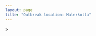 ```yaml
---
layout: page
title: "Outbreak location: Malerkotla"
---
```

<div id="mapid">
<script src="https://buda-magenta.github.io/hazard_map/load_map.js"></script>
><script>
var marker_outbreak = L.marker([30.533129, 75.880760],{"autoPan": true}).addTo(map); marker_outbreak.bindTooltip("Malerkotla").openTooltip();

var circle_1 = L.circle([30.909016, 75.851601], {"pane": "markerPane", "color": "red", "fill": true, "fillOpacity": 0.2, "fillRule": "evenodd", "lineCap": "round", "lineJoin": "round", "opacity": 1.0, "radius": 661941, "stroke": true, "weight": 2}).addTo(map);
circle_1.bindTooltip("Ludhiana<br>rank: 1<br>hazard index: 0.165485")

var circle_2 = L.circle([29.168807, 75.746110], {"pane": "markerPane", "color": "red", "fill": true, "fillOpacity": 0.2, "fillRule": "evenodd", "lineCap": "round", "lineJoin": "round", "opacity": 1.0, "radius": 183656, "stroke": true, "weight": 2}).addTo(map);
circle_2.bindTooltip("Hisar<br>rank: 2<br>hazard index: 0.045914")

var circle_3 = L.circle([28.428262, 77.002700], {"pane": "markerPane", "color": "red", "fill": true, "fillOpacity": 0.2, "fillRule": "evenodd", "lineCap": "round", "lineJoin": "round", "opacity": 1.0, "radius": 131330, "stroke": true, "weight": 2}).addTo(map);
circle_3.bindTooltip("Gurgaon<br>rank: 3<br>hazard index: 0.032833")

var circle_4 = L.circle([31.634308, 74.873679], {"pane": "markerPane", "color": "red", "fill": true, "fillOpacity": 0.2, "fillRule": "evenodd", "lineCap": "round", "lineJoin": "round", "opacity": 1.0, "radius": 70012, "stroke": true, "weight": 2}).addTo(map);
circle_4.bindTooltip("Amritsar<br>rank: 4<br>hazard index: 0.017503")

var circle_5 = L.circle([31.292011, 75.568058], {"pane": "markerPane", "color": "red", "fill": true, "fillOpacity": 0.2, "fillRule": "evenodd", "lineCap": "round", "lineJoin": "round", "opacity": 1.0, "radius": 60982, "stroke": true, "weight": 2}).addTo(map);
circle_5.bindTooltip("Jalandhar<br>rank: 5<br>hazard index: 0.015246")

var circle_6 = L.circle([30.733442, 76.779714], {"pane": "markerPane", "color": "red", "fill": true, "fillOpacity": 0.2, "fillRule": "evenodd", "lineCap": "round", "lineJoin": "round", "opacity": 1.0, "radius": 50695, "stroke": true, "weight": 2}).addTo(map);
circle_6.bindTooltip("Chandigarh<br>rank: 6<br>hazard index: 0.012674")

var circle_7 = L.circle([29.988077, 77.508130], {"pane": "markerPane", "color": "red", "fill": true, "fillOpacity": 0.2, "fillRule": "evenodd", "lineCap": "round", "lineJoin": "round", "opacity": 1.0, "radius": 37111, "stroke": true, "weight": 2}).addTo(map);
circle_7.bindTooltip("Saharanpur<br>rank: 7<br>hazard index: 0.009278")

var circle_8 = L.circle([30.209087, 76.339872], {"pane": "markerPane", "color": "red", "fill": true, "fillOpacity": 0.2, "fillRule": "evenodd", "lineCap": "round", "lineJoin": "round", "opacity": 1.0, "radius": 21389, "stroke": true, "weight": 2}).addTo(map);
circle_8.bindTooltip("Patiala<br>rank: 8<br>hazard index: 0.005347")

var circle_9 = L.circle([30.179115, 75.047102], {"pane": "markerPane", "color": "red", "fill": true, "fillOpacity": 0.2, "fillRule": "evenodd", "lineCap": "round", "lineJoin": "round", "opacity": 1.0, "radius": 20918, "stroke": true, "weight": 2}).addTo(map);
circle_9.bindTooltip("Bathinda<br>rank: 9<br>hazard index: 0.005230")

var circle_10 = L.circle([28.901090, 76.580193], {"pane": "markerPane", "color": "red", "fill": true, "fillOpacity": 0.2, "fillRule": "evenodd", "lineCap": "round", "lineJoin": "round", "opacity": 1.0, "radius": 19761, "stroke": true, "weight": 2}).addTo(map);
circle_10.bindTooltip("Rohtak<br>rank: 10<br>hazard index: 0.004940")

var circle_11 = L.circle([30.783987, 75.160574], {"pane": "markerPane", "color": "red", "fill": true, "fillOpacity": 0.2, "fillRule": "evenodd", "lineCap": "round", "lineJoin": "round", "opacity": 1.0, "radius": 17060, "stroke": true, "weight": 2}).addTo(map);
circle_11.bindTooltip("Moga<br>rank: 11<br>hazard index: 0.004265")

var circle_12 = L.circle([32.718561, 74.858092], {"pane": "markerPane", "color": "red", "fill": true, "fillOpacity": 0.2, "fillRule": "evenodd", "lineCap": "round", "lineJoin": "round", "opacity": 1.0, "radius": 16597, "stroke": true, "weight": 2}).addTo(map);
circle_12.bindTooltip("Jammu<br>rank: 12<br>hazard index: 0.004149")

var circle_13 = L.circle([30.885100, 74.660141], {"pane": "markerPane", "color": "red", "fill": true, "fillOpacity": 0.2, "fillRule": "evenodd", "lineCap": "round", "lineJoin": "round", "opacity": 1.0, "radius": 16250, "stroke": true, "weight": 2}).addTo(map);
circle_13.bindTooltip("Firozpur<br>rank: 13<br>hazard index: 0.004063")

var circle_14 = L.circle([28.793170, 76.139128], {"pane": "markerPane", "color": "red", "fill": true, "fillOpacity": 0.2, "fillRule": "evenodd", "lineCap": "round", "lineJoin": "round", "opacity": 1.0, "radius": 15643, "stroke": true, "weight": 2}).addTo(map);
circle_14.bindTooltip("Bhiwani<br>rank: 14<br>hazard index: 0.003911")

var circle_15 = L.circle([29.391275, 76.977167], {"pane": "markerPane", "color": "red", "fill": true, "fillOpacity": 0.2, "fillRule": "evenodd", "lineCap": "round", "lineJoin": "round", "opacity": 1.0, "radius": 15529, "stroke": true, "weight": 2}).addTo(map);
circle_15.bindTooltip("Panipat<br>rank: 15<br>hazard index: 0.003882")

var circle_16 = L.circle([29.680327, 76.989625], {"pane": "markerPane", "color": "red", "fill": true, "fillOpacity": 0.2, "fillRule": "evenodd", "lineCap": "round", "lineJoin": "round", "opacity": 1.0, "radius": 15150, "stroke": true, "weight": 2}).addTo(map);
circle_16.bindTooltip("Karnal<br>rank: 16<br>hazard index: 0.003788")

var circle_17 = L.circle([29.583333, 75.083333], {"pane": "markerPane", "color": "red", "fill": true, "fillOpacity": 0.2, "fillRule": "evenodd", "lineCap": "round", "lineJoin": "round", "opacity": 1.0, "radius": 14479, "stroke": true, "weight": 2}).addTo(map);
circle_17.bindTooltip("Sirsa<br>rank: 17<br>hazard index: 0.003620")

var circle_18 = L.circle([28.651718, 77.221939], {"pane": "markerPane", "color": "red", "fill": true, "fillOpacity": 0.2, "fillRule": "evenodd", "lineCap": "round", "lineJoin": "round", "opacity": 1.0, "radius": 12510, "stroke": true, "weight": 2}).addTo(map);
circle_18.bindTooltip("Delhi<br>rank: 18<br>hazard index: 0.003128")

var circle_19 = L.circle([30.129326, 77.245483], {"pane": "markerPane", "color": "red", "fill": true, "fillOpacity": 0.2, "fillRule": "evenodd", "lineCap": "round", "lineJoin": "round", "opacity": 1.0, "radius": 11430, "stroke": true, "weight": 2}).addTo(map);
circle_19.bindTooltip("Jagadhri<br>rank: 19<br>hazard index: 0.002858")

var circle_20 = L.circle([30.145054, 74.195660], {"pane": "markerPane", "color": "red", "fill": true, "fillOpacity": 0.2, "fillRule": "evenodd", "lineCap": "round", "lineJoin": "round", "opacity": 1.0, "radius": 10630, "stroke": true, "weight": 2}).addTo(map);
circle_20.bindTooltip("Abohar<br>rank: 20<br>hazard index: 0.002658")

var circle_21 = L.circle([30.283140, 74.522997], {"pane": "markerPane", "color": "red", "fill": true, "fillOpacity": 0.2, "fillRule": "evenodd", "lineCap": "round", "lineJoin": "round", "opacity": 1.0, "radius": 10007, "stroke": true, "weight": 2}).addTo(map);
circle_21.bindTooltip("Muktsar<br>rank: 21<br>hazard index: 0.002502")

var circle_22 = L.circle([31.104153, 77.170973], {"pane": "markerPane", "color": "red", "fill": true, "fillOpacity": 0.2, "fillRule": "evenodd", "lineCap": "round", "lineJoin": "round", "opacity": 1.0, "radius": 8957, "stroke": true, "weight": 2}).addTo(map);
circle_22.bindTooltip("Shimla<br>rank: 22<br>hazard index: 0.002239")

var circle_23 = L.circle([31.608574, 75.846442], {"pane": "markerPane", "color": "red", "fill": true, "fillOpacity": 0.2, "fillRule": "evenodd", "lineCap": "round", "lineJoin": "round", "opacity": 1.0, "radius": 8887, "stroke": true, "weight": 2}).addTo(map);
circle_23.bindTooltip("Hoshiarpur<br>rank: 23<br>hazard index: 0.002222")

var circle_24 = L.circle([28.195647, 76.616518], {"pane": "markerPane", "color": "red", "fill": true, "fillOpacity": 0.2, "fillRule": "evenodd", "lineCap": "round", "lineJoin": "round", "opacity": 1.0, "radius": 8881, "stroke": true, "weight": 2}).addTo(map);
circle_24.bindTooltip("Rewari<br>rank: 24<br>hazard index: 0.002220")

var circle_25 = L.circle([29.301826, 76.338471], {"pane": "markerPane", "color": "red", "fill": true, "fillOpacity": 0.2, "fillRule": "evenodd", "lineCap": "round", "lineJoin": "round", "opacity": 1.0, "radius": 8803, "stroke": true, "weight": 2}).addTo(map);
circle_25.bindTooltip("Jind<br>rank: 25<br>hazard index: 0.002201")

var circle_26 = L.circle([30.370469, 75.504017], {"pane": "markerPane", "color": "red", "fill": true, "fillOpacity": 0.2, "fillRule": "evenodd", "lineCap": "round", "lineJoin": "round", "opacity": 1.0, "radius": 8533, "stroke": true, "weight": 2}).addTo(map);
circle_26.bindTooltip("Barnala<br>rank: 26<br>hazard index: 0.002133")

var circle_27 = L.circle([32.301710, 75.658642], {"pane": "markerPane", "color": "red", "fill": true, "fillOpacity": 0.2, "fillRule": "evenodd", "lineCap": "round", "lineJoin": "round", "opacity": 1.0, "radius": 8297, "stroke": true, "weight": 2}).addTo(map);
circle_27.bindTooltip("Pathankot<br>rank: 27<br>hazard index: 0.002074")

var circle_28 = L.circle([31.819302, 75.199994], {"pane": "markerPane", "color": "red", "fill": true, "fillOpacity": 0.2, "fillRule": "evenodd", "lineCap": "round", "lineJoin": "round", "opacity": 1.0, "radius": 8252, "stroke": true, "weight": 2}).addTo(map);
circle_28.bindTooltip("Batala<br>rank: 28<br>hazard index: 0.002063")

var circle_29 = L.circle([29.993039, 76.829223], {"pane": "markerPane", "color": "red", "fill": true, "fillOpacity": 0.2, "fillRule": "evenodd", "lineCap": "round", "lineJoin": "round", "opacity": 1.0, "radius": 8176, "stroke": true, "weight": 2}).addTo(map);
circle_29.bindTooltip("Thanesar<br>rank: 29<br>hazard index: 0.002044")

var circle_30 = L.circle([30.883006, 75.869732], {"pane": "markerPane", "color": "red", "fill": true, "fillOpacity": 0.2, "fillRule": "evenodd", "lineCap": "round", "lineJoin": "round", "opacity": 1.0, "radius": 7709, "stroke": true, "weight": 2}).addTo(map);
circle_30.bindTooltip("S.A.S. Nagar<br>rank: 30<br>hazard index: 0.001927")

var circle_31 = L.circle([29.822821, 76.378310], {"pane": "markerPane", "color": "red", "fill": true, "fillOpacity": 0.2, "fillRule": "evenodd", "lineCap": "round", "lineJoin": "round", "opacity": 1.0, "radius": 7631, "stroke": true, "weight": 2}).addTo(map);
circle_31.bindTooltip("Kaithal<br>rank: 31<br>hazard index: 0.001908")

var circle_32 = L.circle([31.385241, 75.305523], {"pane": "markerPane", "color": "red", "fill": true, "fillOpacity": 0.2, "fillRule": "evenodd", "lineCap": "round", "lineJoin": "round", "opacity": 1.0, "radius": 7311, "stroke": true, "weight": 2}).addTo(map);
circle_32.bindTooltip("Kapurthala<br>rank: 32<br>hazard index: 0.001828")

var circle_33 = L.circle([26.915458, 75.818982], {"pane": "markerPane", "color": "red", "fill": true, "fillOpacity": 0.2, "fillRule": "evenodd", "lineCap": "round", "lineJoin": "round", "opacity": 1.0, "radius": 4554, "stroke": true, "weight": 2}).addTo(map);
circle_33.bindTooltip("Jaipur<br>rank: 33<br>hazard index: 0.001139")

var circle_34 = L.circle([28.206144, 74.691907], {"pane": "markerPane", "color": "red", "fill": true, "fillOpacity": 0.2, "fillRule": "evenodd", "lineCap": "round", "lineJoin": "round", "opacity": 1.0, "radius": 3443, "stroke": true, "weight": 2}).addTo(map);
circle_34.bindTooltip("Churu<br>rank: 34<br>hazard index: 0.000861")

var circle_35 = L.circle([26.296772, 73.035143], {"pane": "markerPane", "color": "red", "fill": true, "fillOpacity": 0.2, "fillRule": "evenodd", "lineCap": "round", "lineJoin": "round", "opacity": 1.0, "radius": 3391, "stroke": true, "weight": 2}).addTo(map);
circle_35.bindTooltip("Jodhpur<br>rank: 35<br>hazard index: 0.000848")

var circle_36 = L.circle([30.384367, 76.770421], {"pane": "markerPane", "color": "red", "fill": true, "fillOpacity": 0.2, "fillRule": "evenodd", "lineCap": "round", "lineJoin": "round", "opacity": 1.0, "radius": 3339, "stroke": true, "weight": 2}).addTo(map);
circle_36.bindTooltip("Ambala<br>rank: 36<br>hazard index: 0.000835")

var circle_37 = L.circle([30.211200, 77.286390], {"pane": "markerPane", "color": "red", "fill": true, "fillOpacity": 0.2, "fillRule": "evenodd", "lineCap": "round", "lineJoin": "round", "opacity": 1.0, "radius": 2662, "stroke": true, "weight": 2}).addTo(map);
circle_37.bindTooltip("Yamunanagar<br>rank: 37<br>hazard index: 0.000666")

var circle_38 = L.circle([29.500882, 77.348383], {"pane": "markerPane", "color": "red", "fill": true, "fillOpacity": 0.2, "fillRule": "evenodd", "lineCap": "round", "lineJoin": "round", "opacity": 1.0, "radius": 2083, "stroke": true, "weight": 2}).addTo(map);
circle_38.bindTooltip("Shamli<br>rank: 38<br>hazard index: 0.000521")

var circle_39 = L.circle([29.938447, 78.145298], {"pane": "markerPane", "color": "red", "fill": true, "fillOpacity": 0.2, "fillRule": "evenodd", "lineCap": "round", "lineJoin": "round", "opacity": 1.0, "radius": 1609, "stroke": true, "weight": 2}).addTo(map);
circle_39.bindTooltip("Haridwar<br>rank: 39<br>hazard index: 0.000402")

var circle_40 = L.circle([30.325565, 78.043681], {"pane": "markerPane", "color": "red", "fill": true, "fillOpacity": 0.2, "fillRule": "evenodd", "lineCap": "round", "lineJoin": "round", "opacity": 1.0, "radius": 1130, "stroke": true, "weight": 2}).addTo(map);
circle_40.bindTooltip("Dehradun<br>rank: 40<br>hazard index: 0.000283")

var circle_41 = L.circle([26.838100, 80.934600], {"pane": "markerPane", "color": "red", "fill": true, "fillOpacity": 0.2, "fillRule": "evenodd", "lineCap": "round", "lineJoin": "round", "opacity": 1.0, "radius": 1006, "stroke": true, "weight": 2}).addTo(map);
circle_41.bindTooltip("Lucknow<br>rank: 41<br>hazard index: 0.000252")

var circle_42 = L.circle([27.175255, 78.009816], {"pane": "markerPane", "color": "red", "fill": true, "fillOpacity": 0.2, "fillRule": "evenodd", "lineCap": "round", "lineJoin": "round", "opacity": 1.0, "radius": 896, "stroke": true, "weight": 2}).addTo(map);
circle_42.bindTooltip("Agra<br>rank: 42<br>hazard index: 0.000224")

var circle_43 = L.circle([28.863842, 78.805778], {"pane": "markerPane", "color": "red", "fill": true, "fillOpacity": 0.2, "fillRule": "evenodd", "lineCap": "round", "lineJoin": "round", "opacity": 1.0, "radius": 890, "stroke": true, "weight": 2}).addTo(map);
circle_43.bindTooltip("Moradabad<br>rank: 43<br>hazard index: 0.000223")

var circle_44 = L.circle([29.367200, 74.298364], {"pane": "markerPane", "color": "red", "fill": true, "fillOpacity": 0.2, "fillRule": "evenodd", "lineCap": "round", "lineJoin": "round", "opacity": 1.0, "radius": 880, "stroke": true, "weight": 2}).addTo(map);
circle_44.bindTooltip("Hanumangarh<br>rank: 44<br>hazard index: 0.000220")

var circle_45 = L.circle([28.015929, 73.317137], {"pane": "markerPane", "color": "red", "fill": true, "fillOpacity": 0.2, "fillRule": "evenodd", "lineCap": "round", "lineJoin": "round", "opacity": 1.0, "radius": 846, "stroke": true, "weight": 2}).addTo(map);
circle_45.bindTooltip("Bikaner<br>rank: 45<br>hazard index: 0.000212")

var circle_46 = L.circle([29.869350, 77.890212], {"pane": "markerPane", "color": "red", "fill": true, "fillOpacity": 0.2, "fillRule": "evenodd", "lineCap": "round", "lineJoin": "round", "opacity": 1.0, "radius": 835, "stroke": true, "weight": 2}).addTo(map);
circle_46.bindTooltip("Roorkee<br>rank: 46<br>hazard index: 0.000209")

var circle_47 = L.circle([28.402979, 77.310384], {"pane": "markerPane", "color": "red", "fill": true, "fillOpacity": 0.2, "fillRule": "evenodd", "lineCap": "round", "lineJoin": "round", "opacity": 1.0, "radius": 799, "stroke": true, "weight": 2}).addTo(map);
circle_47.bindTooltip("Faridabad<br>rank: 47<br>hazard index: 0.000200")

var circle_48 = L.circle([29.000653, 77.768229], {"pane": "markerPane", "color": "red", "fill": true, "fillOpacity": 0.2, "fillRule": "evenodd", "lineCap": "round", "lineJoin": "round", "opacity": 1.0, "radius": 764, "stroke": true, "weight": 2}).addTo(map);
circle_48.bindTooltip("Meerut<br>rank: 48<br>hazard index: 0.000191")

var circle_49 = L.circle([19.075990, 72.877393], {"pane": "markerPane", "color": "red", "fill": true, "fillOpacity": 0.2, "fillRule": "evenodd", "lineCap": "round", "lineJoin": "round", "opacity": 1.0, "radius": 736, "stroke": true, "weight": 2}).addTo(map);
circle_49.bindTooltip("Mumbai<br>rank: 49<br>hazard index: 0.000184")

var circle_50 = L.circle([28.457876, 79.405571], {"pane": "markerPane", "color": "red", "fill": true, "fillOpacity": 0.2, "fillRule": "evenodd", "lineCap": "round", "lineJoin": "round", "opacity": 1.0, "radius": 659, "stroke": true, "weight": 2}).addTo(map);
circle_50.bindTooltip("Bareilly<br>rank: 50<br>hazard index: 0.000165")

var circle_51 = L.circle([25.196826, 76.000893], {"pane": "markerPane", "color": "red", "fill": true, "fillOpacity": 0.2, "fillRule": "evenodd", "lineCap": "round", "lineJoin": "round", "opacity": 1.0, "radius": 643, "stroke": true, "weight": 2}).addTo(map);
circle_51.bindTooltip("Kota<br>rank: 51<br>hazard index: 0.000161")

var circle_52 = L.circle([34.074744, 74.820444], {"pane": "markerPane", "color": "red", "fill": true, "fillOpacity": 0.2, "fillRule": "evenodd", "lineCap": "round", "lineJoin": "round", "opacity": 1.0, "radius": 569, "stroke": true, "weight": 2}).addTo(map);
circle_52.bindTooltip("Srinagar<br>rank: 52<br>hazard index: 0.000142")

var circle_53 = L.circle([27.662826, 75.027926], {"pane": "markerPane", "color": "red", "fill": true, "fillOpacity": 0.2, "fillRule": "evenodd", "lineCap": "round", "lineJoin": "round", "opacity": 1.0, "radius": 537, "stroke": true, "weight": 2}).addTo(map);
circle_53.bindTooltip("Sikar<br>rank: 53<br>hazard index: 0.000134")

var circle_54 = L.circle([26.469100, 74.639000], {"pane": "markerPane", "color": "red", "fill": true, "fillOpacity": 0.2, "fillRule": "evenodd", "lineCap": "round", "lineJoin": "round", "opacity": 1.0, "radius": 529, "stroke": true, "weight": 2}).addTo(map);
circle_54.bindTooltip("Ajmer<br>rank: 54<br>hazard index: 0.000132")

var circle_55 = L.circle([27.876990, 78.137290], {"pane": "markerPane", "color": "red", "fill": true, "fillOpacity": 0.2, "fillRule": "evenodd", "lineCap": "round", "lineJoin": "round", "opacity": 1.0, "radius": 420, "stroke": true, "weight": 2}).addTo(map);
circle_55.bindTooltip("Aligarh<br>rank: 55<br>hazard index: 0.000105")

var circle_56 = L.circle([25.531031, 78.652689], {"pane": "markerPane", "color": "red", "fill": true, "fillOpacity": 0.2, "fillRule": "evenodd", "lineCap": "round", "lineJoin": "round", "opacity": 1.0, "radius": 401, "stroke": true, "weight": 2}).addTo(map);
circle_56.bindTooltip("Jhansi<br>rank: 56<br>hazard index: 0.000100")

var circle_57 = L.circle([26.671329, 83.364583], {"pane": "markerPane", "color": "red", "fill": true, "fillOpacity": 0.2, "fillRule": "evenodd", "lineCap": "round", "lineJoin": "round", "opacity": 1.0, "radius": 388, "stroke": true, "weight": 2}).addTo(map);
circle_57.bindTooltip("Gorakhpur<br>rank: 57<br>hazard index: 0.000097")

var circle_58 = L.circle([22.541418, 88.357691], {"pane": "markerPane", "color": "red", "fill": true, "fillOpacity": 0.2, "fillRule": "evenodd", "lineCap": "round", "lineJoin": "round", "opacity": 1.0, "radius": 374, "stroke": true, "weight": 2}).addTo(map);
circle_58.bindTooltip("Kolkata<br>rank: 58<br>hazard index: 0.000094")

var circle_59 = L.circle([23.749721, 91.876635], {"pane": "markerPane", "color": "red", "fill": true, "fillOpacity": 0.2, "fillRule": "evenodd", "lineCap": "round", "lineJoin": "round", "opacity": 1.0, "radius": 364, "stroke": true, "weight": 2}).addTo(map);
circle_59.bindTooltip("Ganganagar<br>rank: 59<br>hazard index: 0.000091")

var circle_60 = L.circle([23.021624, 72.579707], {"pane": "markerPane", "color": "red", "fill": true, "fillOpacity": 0.2, "fillRule": "evenodd", "lineCap": "round", "lineJoin": "round", "opacity": 1.0, "radius": 349, "stroke": true, "weight": 2}).addTo(map);
circle_60.bindTooltip("Ahmedabad<br>rank: 60<br>hazard index: 0.000087")

var circle_61 = L.circle([27.639077, 76.614452], {"pane": "markerPane", "color": "red", "fill": true, "fillOpacity": 0.2, "fillRule": "evenodd", "lineCap": "round", "lineJoin": "round", "opacity": 1.0, "radius": 346, "stroke": true, "weight": 2}).addTo(map);
circle_61.bindTooltip("Alwar<br>rank: 61<br>hazard index: 0.000087")

var circle_62 = L.circle([28.570784, 77.327107], {"pane": "markerPane", "color": "red", "fill": true, "fillOpacity": 0.2, "fillRule": "evenodd", "lineCap": "round", "lineJoin": "round", "opacity": 1.0, "radius": 343, "stroke": true, "weight": 2}).addTo(map);
circle_62.bindTooltip("Noida<br>rank: 62<br>hazard index: 0.000086")

var circle_63 = L.circle([28.733400, 77.298600], {"pane": "markerPane", "color": "red", "fill": true, "fillOpacity": 0.2, "fillRule": "evenodd", "lineCap": "round", "lineJoin": "round", "opacity": 1.0, "radius": 328, "stroke": true, "weight": 2}).addTo(map);
circle_63.bindTooltip("Loni<br>rank: 63<br>hazard index: 0.000082")

var circle_64 = L.circle([27.701115, 74.464936], {"pane": "markerPane", "color": "red", "fill": true, "fillOpacity": 0.2, "fillRule": "evenodd", "lineCap": "round", "lineJoin": "round", "opacity": 1.0, "radius": 328, "stroke": true, "weight": 2}).addTo(map);
circle_64.bindTooltip("Sujangarh<br>rank: 64<br>hazard index: 0.000082")

var circle_65 = L.circle([25.335649, 83.007629], {"pane": "markerPane", "color": "red", "fill": true, "fillOpacity": 0.2, "fillRule": "evenodd", "lineCap": "round", "lineJoin": "round", "opacity": 1.0, "radius": 308, "stroke": true, "weight": 2}).addTo(map);
circle_65.bindTooltip("Varanasi<br>rank: 65<br>hazard index: 0.000077")

var circle_66 = L.circle([26.460914, 80.321759], {"pane": "markerPane", "color": "red", "fill": true, "fillOpacity": 0.2, "fillRule": "evenodd", "lineCap": "round", "lineJoin": "round", "opacity": 1.0, "radius": 301, "stroke": true, "weight": 2}).addTo(map);
circle_66.bindTooltip("Kanpur<br>rank: 66<br>hazard index: 0.000075")

var circle_67 = L.circle([21.170200, 72.831100], {"pane": "markerPane", "color": "red", "fill": true, "fillOpacity": 0.2, "fillRule": "evenodd", "lineCap": "round", "lineJoin": "round", "opacity": 1.0, "radius": 263, "stroke": true, "weight": 2}).addTo(map);
circle_67.bindTooltip("Surat<br>rank: 67<br>hazard index: 0.000066")

var circle_68 = L.circle([17.388786, 78.461065], {"pane": "markerPane", "color": "red", "fill": true, "fillOpacity": 0.2, "fillRule": "evenodd", "lineCap": "round", "lineJoin": "round", "opacity": 1.0, "radius": 261, "stroke": true, "weight": 2}).addTo(map);
circle_68.bindTooltip("Hyderabad<br>rank: 68<br>hazard index: 0.000065")

var circle_69 = L.circle([12.979120, 77.591300], {"pane": "markerPane", "color": "red", "fill": true, "fillOpacity": 0.2, "fillRule": "evenodd", "lineCap": "round", "lineJoin": "round", "opacity": 1.0, "radius": 260, "stroke": true, "weight": 2}).addTo(map);
circle_69.bindTooltip("Bangalore<br>rank: 69<br>hazard index: 0.000065")

var circle_70 = L.circle([27.177366, 78.389912], {"pane": "markerPane", "color": "red", "fill": true, "fillOpacity": 0.2, "fillRule": "evenodd", "lineCap": "round", "lineJoin": "round", "opacity": 1.0, "radius": 260, "stroke": true, "weight": 2}).addTo(map);
circle_70.bindTooltip("Firozabad<br>rank: 70<br>hazard index: 0.000065")

var circle_71 = L.circle([29.448006, 77.740685], {"pane": "markerPane", "color": "red", "fill": true, "fillOpacity": 0.2, "fillRule": "evenodd", "lineCap": "round", "lineJoin": "round", "opacity": 1.0, "radius": 195, "stroke": true, "weight": 2}).addTo(map);
circle_71.bindTooltip("Muzaffarnagar<br>rank: 71<br>hazard index: 0.000049")

var circle_72 = L.circle([27.912633, 79.746563], {"pane": "markerPane", "color": "red", "fill": true, "fillOpacity": 0.2, "fillRule": "evenodd", "lineCap": "round", "lineJoin": "round", "opacity": 1.0, "radius": 168, "stroke": true, "weight": 2}).addTo(map);
circle_72.bindTooltip("Shahjahanpur<br>rank: 72<br>hazard index: 0.000042")

var circle_73 = L.circle([27.633333, 77.583333], {"pane": "markerPane", "color": "red", "fill": true, "fillOpacity": 0.2, "fillRule": "evenodd", "lineCap": "round", "lineJoin": "round", "opacity": 1.0, "radius": 165, "stroke": true, "weight": 2}).addTo(map);
circle_73.bindTooltip("Mathura<br>rank: 73<br>hazard index: 0.000041")

var circle_74 = L.circle([28.079690, 75.541768], {"pane": "markerPane", "color": "red", "fill": true, "fillOpacity": 0.2, "fillRule": "evenodd", "lineCap": "round", "lineJoin": "round", "opacity": 1.0, "radius": 154, "stroke": true, "weight": 2}).addTo(map);
circle_74.bindTooltip("Jhunjhunun<br>rank: 74<br>hazard index: 0.000039")

var circle_75 = L.circle([25.565691, 80.063489], {"pane": "markerPane", "color": "red", "fill": true, "fillOpacity": 0.2, "fillRule": "evenodd", "lineCap": "round", "lineJoin": "round", "opacity": 1.0, "radius": 149, "stroke": true, "weight": 2}).addTo(map);
circle_75.bindTooltip("Khanna<br>rank: 75<br>hazard index: 0.000037")

var circle_76 = L.circle([29.003314, 77.016732], {"pane": "markerPane", "color": "red", "fill": true, "fillOpacity": 0.2, "fillRule": "evenodd", "lineCap": "round", "lineJoin": "round", "opacity": 1.0, "radius": 143, "stroke": true, "weight": 2}).addTo(map);
circle_76.bindTooltip("Sonipat<br>rank: 76<br>hazard index: 0.000036")

var circle_77 = L.circle([26.588559, 74.861097], {"pane": "markerPane", "color": "red", "fill": true, "fillOpacity": 0.2, "fillRule": "evenodd", "lineCap": "round", "lineJoin": "round", "opacity": 1.0, "radius": 137, "stroke": true, "weight": 2}).addTo(map);
circle_77.bindTooltip("Kishangarh<br>rank: 77<br>hazard index: 0.000034")

var circle_78 = L.circle([28.740613, 77.835426], {"pane": "markerPane", "color": "red", "fill": true, "fillOpacity": 0.2, "fillRule": "evenodd", "lineCap": "round", "lineJoin": "round", "opacity": 1.0, "radius": 128, "stroke": true, "weight": 2}).addTo(map);
circle_78.bindTooltip("Hapur<br>rank: 78<br>hazard index: 0.000032")

var circle_79 = L.circle([27.265212, 77.369126], {"pane": "markerPane", "color": "red", "fill": true, "fillOpacity": 0.2, "fillRule": "evenodd", "lineCap": "round", "lineJoin": "round", "opacity": 1.0, "radius": 126, "stroke": true, "weight": 2}).addTo(map);
circle_79.bindTooltip("Bharatpur<br>rank: 79<br>hazard index: 0.000032")

var circle_80 = L.circle([26.732501, 77.036312], {"pane": "markerPane", "color": "red", "fill": true, "fillOpacity": 0.2, "fillRule": "evenodd", "lineCap": "round", "lineJoin": "round", "opacity": 1.0, "radius": 118, "stroke": true, "weight": 2}).addTo(map);
circle_80.bindTooltip("Hindaun<br>rank: 80<br>hazard index: 0.000030")

var circle_81 = L.circle([25.609324, 85.123525], {"pane": "markerPane", "color": "red", "fill": true, "fillOpacity": 0.2, "fillRule": "evenodd", "lineCap": "round", "lineJoin": "round", "opacity": 1.0, "radius": 113, "stroke": true, "weight": 2}).addTo(map);
circle_81.bindTooltip("Patna<br>rank: 81<br>hazard index: 0.000028")

var circle_82 = L.circle([26.148658, 85.340013], {"pane": "markerPane", "color": "red", "fill": true, "fillOpacity": 0.2, "fillRule": "evenodd", "lineCap": "round", "lineJoin": "round", "opacity": 1.0, "radius": 111, "stroke": true, "weight": 2}).addTo(map);
circle_82.bindTooltip("Muzaffarpur<br>rank: 82<br>hazard index: 0.000028")

var circle_83 = L.circle([28.794068, 79.185930], {"pane": "markerPane", "color": "red", "fill": true, "fillOpacity": 0.2, "fillRule": "evenodd", "lineCap": "round", "lineJoin": "round", "opacity": 1.0, "radius": 108, "stroke": true, "weight": 2}).addTo(map);
circle_83.bindTooltip("Rampur<br>rank: 83<br>hazard index: 0.000027")

var circle_84 = L.circle([28.388861, 77.974798], {"pane": "markerPane", "color": "red", "fill": true, "fillOpacity": 0.2, "fillRule": "evenodd", "lineCap": "round", "lineJoin": "round", "opacity": 1.0, "radius": 106, "stroke": true, "weight": 2}).addTo(map);
circle_84.bindTooltip("Bulandshahr<br>rank: 84<br>hazard index: 0.000027")

var circle_85 = L.circle([26.122147, 75.663754], {"pane": "markerPane", "color": "red", "fill": true, "fillOpacity": 0.2, "fillRule": "evenodd", "lineCap": "round", "lineJoin": "round", "opacity": 1.0, "radius": 106, "stroke": true, "weight": 2}).addTo(map);
circle_85.bindTooltip("Tonk<br>rank: 85<br>hazard index: 0.000027")

var circle_86 = L.circle([23.258486, 77.401989], {"pane": "markerPane", "color": "red", "fill": true, "fillOpacity": 0.2, "fillRule": "evenodd", "lineCap": "round", "lineJoin": "round", "opacity": 1.0, "radius": 105, "stroke": true, "weight": 2}).addTo(map);
circle_86.bindTooltip("Bhopal<br>rank: 86<br>hazard index: 0.000026")

var circle_87 = L.circle([28.618753, 78.550874], {"pane": "markerPane", "color": "red", "fill": true, "fillOpacity": 0.2, "fillRule": "evenodd", "lineCap": "round", "lineJoin": "round", "opacity": 1.0, "radius": 103, "stroke": true, "weight": 2}).addTo(map);
circle_87.bindTooltip("Sambhal<br>rank: 87<br>hazard index: 0.000026")

var circle_88 = L.circle([24.578721, 73.686257], {"pane": "markerPane", "color": "red", "fill": true, "fillOpacity": 0.2, "fillRule": "evenodd", "lineCap": "round", "lineJoin": "round", "opacity": 1.0, "radius": 99, "stroke": true, "weight": 2}).addTo(map);
circle_88.bindTooltip("Udaipur<br>rank: 88<br>hazard index: 0.000025")

var circle_89 = L.circle([22.297314, 73.194257], {"pane": "markerPane", "color": "red", "fill": true, "fillOpacity": 0.2, "fillRule": "evenodd", "lineCap": "round", "lineJoin": "round", "opacity": 1.0, "radius": 98, "stroke": true, "weight": 2}).addTo(map);
circle_89.bindTooltip("Vadodara<br>rank: 89<br>hazard index: 0.000025")

var circle_90 = L.circle([28.753900, 77.399900], {"pane": "markerPane", "color": "red", "fill": true, "fillOpacity": 0.2, "fillRule": "evenodd", "lineCap": "round", "lineJoin": "round", "opacity": 1.0, "radius": 96, "stroke": true, "weight": 2}).addTo(map);
circle_90.bindTooltip("Khora<br>rank: 90<br>hazard index: 0.000024")

var circle_91 = L.circle([28.660965, 76.834676], {"pane": "markerPane", "color": "red", "fill": true, "fillOpacity": 0.2, "fillRule": "evenodd", "lineCap": "round", "lineJoin": "round", "opacity": 1.0, "radius": 95, "stroke": true, "weight": 2}).addTo(map);
circle_91.bindTooltip("Bahadurgarh<br>rank: 91<br>hazard index: 0.000024")

var circle_92 = L.circle([28.923397, 78.488317], {"pane": "markerPane", "color": "red", "fill": true, "fillOpacity": 0.2, "fillRule": "evenodd", "lineCap": "round", "lineJoin": "round", "opacity": 1.0, "radius": 93, "stroke": true, "weight": 2}).addTo(map);
circle_92.bindTooltip("Amroha<br>rank: 92<br>hazard index: 0.000023")

var circle_93 = L.circle([23.795281, 86.430964], {"pane": "markerPane", "color": "red", "fill": true, "fillOpacity": 0.2, "fillRule": "evenodd", "lineCap": "round", "lineJoin": "round", "opacity": 1.0, "radius": 91, "stroke": true, "weight": 2}).addTo(map);
circle_93.bindTooltip("Dhanbad<br>rank: 93<br>hazard index: 0.000023")

var circle_94 = L.circle([27.504639, 80.829466], {"pane": "markerPane", "color": "red", "fill": true, "fillOpacity": 0.2, "fillRule": "evenodd", "lineCap": "round", "lineJoin": "round", "opacity": 1.0, "radius": 90, "stroke": true, "weight": 2}).addTo(map);
circle_94.bindTooltip("Sitapur<br>rank: 94<br>hazard index: 0.000023")

var circle_95 = L.circle([18.521428, 73.854454], {"pane": "markerPane", "color": "red", "fill": true, "fillOpacity": 0.2, "fillRule": "evenodd", "lineCap": "round", "lineJoin": "round", "opacity": 1.0, "radius": 87, "stroke": true, "weight": 2}).addTo(map);
circle_95.bindTooltip("Pune<br>rank: 95<br>hazard index: 0.000022")

var circle_96 = L.circle([13.083694, 80.270186], {"pane": "markerPane", "color": "red", "fill": true, "fillOpacity": 0.2, "fillRule": "evenodd", "lineCap": "round", "lineJoin": "round", "opacity": 1.0, "radius": 80, "stroke": true, "weight": 2}).addTo(map);
circle_96.bindTooltip("Chennai<br>rank: 96<br>hazard index: 0.000020")

var circle_97 = L.circle([21.149813, 79.082056], {"pane": "markerPane", "color": "red", "fill": true, "fillOpacity": 0.2, "fillRule": "evenodd", "lineCap": "round", "lineJoin": "round", "opacity": 1.0, "radius": 79, "stroke": true, "weight": 2}).addTo(map);
circle_97.bindTooltip("Nagpur<br>rank: 97<br>hazard index: 0.000020")

var circle_98 = L.circle([25.488773, 74.699613], {"pane": "markerPane", "color": "red", "fill": true, "fillOpacity": 0.2, "fillRule": "evenodd", "lineCap": "round", "lineJoin": "round", "opacity": 1.0, "radius": 78, "stroke": true, "weight": 2}).addTo(map);
circle_98.bindTooltip("Bhilwara<br>rank: 98<br>hazard index: 0.000020")

var circle_99 = L.circle([26.229141, 76.304533], {"pane": "markerPane", "color": "red", "fill": true, "fillOpacity": 0.2, "fillRule": "evenodd", "lineCap": "round", "lineJoin": "round", "opacity": 1.0, "radius": 77, "stroke": true, "weight": 2}).addTo(map);
circle_99.bindTooltip("Sawai Madhopur<br>rank: 99<br>hazard index: 0.000019")

var circle_100 = L.circle([26.203725, 78.157363], {"pane": "markerPane", "color": "red", "fill": true, "fillOpacity": 0.2, "fillRule": "evenodd", "lineCap": "round", "lineJoin": "round", "opacity": 1.0, "radius": 77, "stroke": true, "weight": 2}).addTo(map);
circle_100.bindTooltip("Gwalior<br>rank: 100<br>hazard index: 0.000019")
</script>
</div>